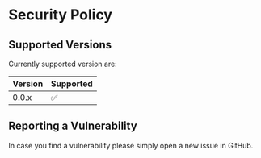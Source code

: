 # Security Policy

## Supported Versions

Currently supported version are:

| Version | Supported          |
| ------- | ------------------ |
| 0.0.x   | :white_check_mark: |

## Reporting a Vulnerability

In case you find a vulnerability please simply open a new issue in GitHub.
